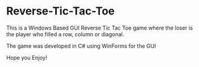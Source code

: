 # Reverse-Tic-Tac-Toe
This is a Windows Based GUI Reverse Tic Tac Toe game where the loser is the player who filled a row, column or diagonal.

The game was developed in C# using WinForms for the GUI

Hope you Enjoy!
